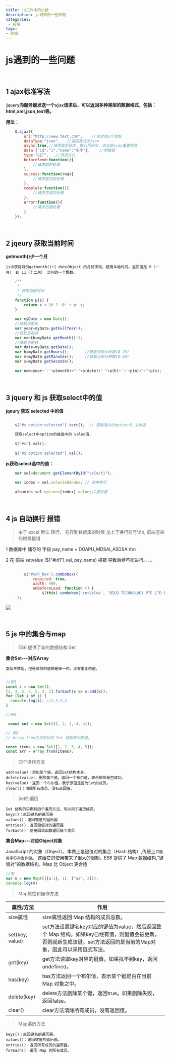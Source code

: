 ```yaml
---
title: js工作中的小结
description: js遇到的一些问题
categories:
 - 前端
tags:
- 前端
---
```



# js遇到的一些问题

<br>

##  1 ajax标准写法

**`jquery`向服务器发送一个`ajax`请求后，可以返回多种类型的数据格式，包括：html,xml,json,text等。**


**用法：**

```javascript
    $.ajax({
        url:"http://www.test.com",    //请求的url地址
        dataType:"json",   //返回格式为json
        async:true,//请求是否异步，默认为异步，这也是ajax重要特性
        data:{"id":"1","name":"名字"},    //参数值
        type:"GET",   //请求方式
        beforeSend:function(){
            //请求前的处理
        },
        success:function(req){
            //请求成功时处理
        },
        complete:function(){
            //请求完成的处理
        },
        error:function(){
            //请求出错处理
        }
    });
```

<br>

## 2 jqeury 获取当前时间

**getmonth()少一个月**

    js中获得月份getmonth()+1 dateObject 的月份字段，使用本地时间。返回值是 0（一月） 到 11（十二月） 之间的一个整数。

```javascript
    /**
     * 
     * 获取当前时间
     */
    function p(s) {
        return s < 10 ? '0' + s: s;
    }
    
    var myDate = new Date();
    //获取当前年
    var year=myDate.getFullYear();
    //获取当前月
    var month=myDate.getMonth()+1;
    //获取当前日
    var date=myDate.getDate(); 
    var h=myDate.getHours();       //获取当前小时数(0-23)
    var m=myDate.getMinutes();     //获取当前分钟数(0-59)
    var s=myDate.getSeconds();  
    
    var now=year+'-'+p(month)+"-"+p(date)+" "+p(h)+':'+p(m)+":"+p(s);
```

<br>

## 3 jquery 和 js 获取select中的值


**jqeury 获取 selected 中的值**

```javascript

    $("#s option:selected").text();  // 获取选中的option的 文本值
    
    获取select中option的被选中的 value值，
    
    $("#s").val();
    
    $("#s option:selected").val();
```
    

**js获取select选中的值：**

```javascript
    var sel=document.getElementById("select1");
    
    var index = sel.selectedIndex; // 选中索引
    
    albumid= sel.options[index].value;//要的值

```

<br>

## 4 js 自动换行 报错

>由于 excel  默认 转行， 在存到数据库的时候 加上了换行符号\t\n, 前端渲染的时候报错


1  数据库中 储存的 字段  pay_name =  DOAPU_MDSAI_ASDSA \t\n

2  在 前端  setvalue ($("#id1").val, pay_name)  报错 导致后续不能进行。。。。


```javascript
    
        $('#sch_box').combobox({
            required: true,
            width: 400,
            onBeforeLoad: function () {
                $(this).combobox('setValue', 'BIGO TECHNOLOGY PTE LTD BLDG 
    '); 

```

![](https://landybird.github.io/landybird.github.io/assets/images/js_err.png)


<br>

## 5  js 中的集合与map

>ES6 提供了新的数据结构 Set

**集合Set---对应Array**

    类似于数组，但是成员的值都是唯一的，没有重复的值。


```javascript

//例1
const s = new Set();
[2, 3, 5, 4, 5, 2, 2].forEach(x => s.add(x));
for (let i of s) {
  console.log(i); //2,3,5,4
}

//例2 

 const set = new Set([1, 2, 3, 4, 4]);

// 例3
// Array.from方法可以将 Set 结构转为数组。

const items = new Set([1, 2, 3, 4, 5]);
const arr = Array.from(items);

```


>四个操作方法

    add(value)：添加某个值，返回Set结构本身。
    delete(value)：删除某个值，返回一个布尔值，表示删除是否成功。
    has(value)：返回一个布尔值，表示该值是否为Set的成员。
    clear()：清除所有成员，没有返回值。

>Set的遍历

    Set 结构的实例有四个遍历方法，可以用于遍历成员。
    keys()：返回键名的遍历器
    values()：返回键值的遍历器
    entries()：返回键值对的遍历器
    forEach()：使用回调函数遍历每个成员


**集合Map---对应Object对象**


JavaScript 的对象（Object），本质上是键值对的集合（Hash 结构）,传统上`只能用字符串当作键`。
这给它的使用带来了很大的限制。ES6 提供了 Map 数据结构,“键值对”的数据结构，Map 比 Object 更合适

```javascript
//例
var m = new Map([[{a:1}, 1], ["aa", 2]]);
console.log(m)
```

>Map属性和操作方法

| 属性/方法    |     作用    |
| --- | --- | 
| size属性 | size属性返回 Map 结构的成员总数。 |
| set(key, value) | set方法设置键名key对应的键值为value，然后返回整个 Map 结构。如果key已经有值，则键值会被更新，否则就新生成该键。set方法返回的是当前的Map对象，因此可以采用链式写法。 | 
| get(key) | get方法读取key对应的键值，如果找不到key，返回undefined。|
| has(key) | has方法返回一个布尔值，表示某个键是否在当前 Map 对象之中。|
| delete(key) | delete方法删除某个键，返回true。如果删除失败，返回false。|
| clear() | clear方法清除所有成员，没有返回值。|


>Map遍历方法

    keys()：返回键名的遍历器。
    values()：返回键值的遍历器。
    entries()：返回所有成员的遍历器。
    forEach()：遍历 Map 的所有成员。



